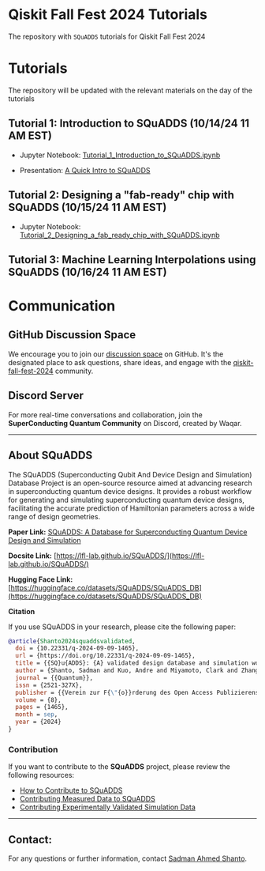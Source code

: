 # Qiskit Fall Fest 2024 Tutorials

The repository with `SQuADDS` tutorials for Qiskit Fall Fest 2024

# Tutorials

The repository will be updated with the relevant materials on the day of the tutorials

## Tutorial 1: Introduction to SQuADDS (10/14/24 11 AM EST)

- Jupyter Notebook: [Tutorial_1_Introduction_to_SQuADDS.ipynb](Tutorial-1_Introduction_to_SQuADDS.ipynb)

- Presentation: [A Quick Intro to SQuADDS](presentations/tutorial1.pptx)

## Tutorial 2: Designing a "fab-ready" chip with SQuADDS (10/15/24 11 AM EST)

- Jupyter Notebook: [Tutorial_2_Designing_a_fab_ready_chip_with_SQuADDS.ipynb](Tutorial-2_Designing_a_fab_ready_chip_with_SQuADDS.ipynb)

## Tutorial 3: Machine Learning Interpolations using SQuADDS (10/16/24 11 AM EST)

# Communication

## GitHub Discussion Space

We encourage you to join our [discussion space](https://github.com/LFL-Lab/SQuADDS/discussions/categories/qiskit-fall-fest-2024) on GitHub. It's the designated place to ask questions, share ideas, and engage with the [qiskit-fall-fest-2024](https://superconductingquantumhardware.framer.website/) community.

## Discord Server

For more real-time conversations and collaboration, join the **SuperConducting Quantum Community** on Discord, created by Waqar.

---

## About SQuADDS

The SQuADDS (Superconducting Qubit And Device Design and Simulation) Database Project is an open-source resource aimed at advancing research in superconducting quantum device designs. It provides a robust workflow for generating and simulating superconducting quantum device designs, facilitating the accurate prediction of Hamiltonian parameters across a wide range of design geometries.

**Paper Link:** [SQuADDS: A Database for Superconducting Quantum Device Design and Simulation](https://quantum-journal.org/papers/q-2024-09-09-1465/)

**Docsite Link:** [https://lfl-lab.github.io/SQuADDS/](https://lfl-lab.github.io/SQuADDS/)

**Hugging Face Link:** [https://huggingface.co/datasets/SQuADDS/SQuADDS_DB](https://huggingface.co/datasets/SQuADDS/SQuADDS_DB)

**Citation**

If you use SQuADDS in your research, please cite the following paper:

```bibtex
@article{Shanto2024squaddsvalidated,
  doi = {10.22331/q-2024-09-09-1465},
  url = {https://doi.org/10.22331/q-2024-09-09-1465},
  title = {{SQ}u{ADDS}: {A} validated design database and simulation workflow for superconducting qubit design},
  author = {Shanto, Sadman and Kuo, Andre and Miyamoto, Clark and Zhang, Haimeng and Maurya, Vivek and Vlachos, Evangelos and Hecht, Malida and Shum, Chung Wa and Levenson-Falk, Eli},
  journal = {{Quantum}},
  issn = {2521-327X},
  publisher = {{Verein zur F{\"{o}}rderung des Open Access Publizierens in den Quantenwissenschaften}},
  volume = {8},
  pages = {1465},
  month = sep,
  year = {2024}
}
```

### Contribution

If you want to contribute to the **SQuADDS** project, please review the following resources:

- [How to Contribute to SQuADDS](https://lfl-lab.github.io/SQuADDS/source/resources/contribute.html)
- [Contributing Measured Data to SQuADDS](https://lfl-lab.github.io/SQuADDS/source/tutorials/Tutorial_4_Contributing_Measured_Data_to_SQuADDS.html)
- [Contributing Experimentally Validated Simulation Data](https://lfl-lab.github.io/SQuADDS/source/tutorials/Tutorial-3_Contributing_Validated_Simulation_Data_to_SQuADDS.html)

---

## Contact:

For any questions or further information, contact [Sadman Ahmed Shanto](mailto:shanto@usc.edu).
